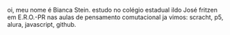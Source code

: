 oi, meu nome é Bianca Stein.
estudo no colégio estadual ildo José fritzen em E.R.O.-PR
nas aulas de pensamento comutacional ja vimos: scracht, p5, alura, javascript, github.
<!---
biancastein/biancastein is a ✨ special ✨ repository because its `README.md` (this file) appears on your GitHub profile.
You can click the Preview link to take a look at your changes.
--->
